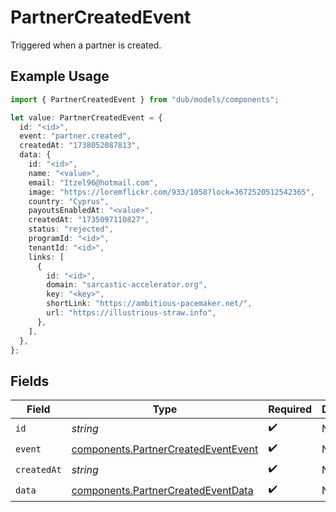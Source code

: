 # PartnerCreatedEvent

Triggered when a partner is created.

## Example Usage

```typescript
import { PartnerCreatedEvent } from "dub/models/components";

let value: PartnerCreatedEvent = {
  id: "<id>",
  event: "partner.created",
  createdAt: "1738052087813",
  data: {
    id: "<id>",
    name: "<value>",
    email: "Itzel96@hotmail.com",
    image: "https://loremflickr.com/933/1058?lock=3672520512542365",
    country: "Cyprus",
    payoutsEnabledAt: "<value>",
    createdAt: "1735097110827",
    status: "rejected",
    programId: "<id>",
    tenantId: "<id>",
    links: [
      {
        id: "<id>",
        domain: "sarcastic-accelerator.org",
        key: "<key>",
        shortLink: "https://ambitious-pacemaker.net/",
        url: "https://illustrious-straw.info",
      },
    ],
  },
};
```

## Fields

| Field                                                                                      | Type                                                                                       | Required                                                                                   | Description                                                                                |
| ------------------------------------------------------------------------------------------ | ------------------------------------------------------------------------------------------ | ------------------------------------------------------------------------------------------ | ------------------------------------------------------------------------------------------ |
| `id`                                                                                       | *string*                                                                                   | :heavy_check_mark:                                                                         | N/A                                                                                        |
| `event`                                                                                    | [components.PartnerCreatedEventEvent](../../models/components/partnercreatedeventevent.md) | :heavy_check_mark:                                                                         | N/A                                                                                        |
| `createdAt`                                                                                | *string*                                                                                   | :heavy_check_mark:                                                                         | N/A                                                                                        |
| `data`                                                                                     | [components.PartnerCreatedEventData](../../models/components/partnercreatedeventdata.md)   | :heavy_check_mark:                                                                         | N/A                                                                                        |